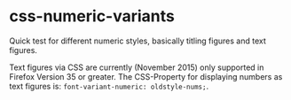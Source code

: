 # css-numeric-variants
Quick test for different numeric styles, basically titling figures and text figures.

Text figures via CSS are currently (November 2015) only supported in Firefox Version 35 or greater. The CSS-Property for displaying numbers as text figures is: `font-variant-numeric: oldstyle-nums;`.